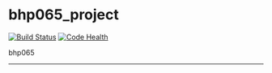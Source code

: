 # bhp065_project
[![Build Status](https://travis-ci.org/botswana-harvard/bhp065_project.svg?branch=develop)](https://travis-ci.org/botswana-harvard/bhp065_project)
[![Code Health](https://landscape.io/github/botswana-harvard/bhp065_project/develop/landscape.svg?style=flat)](https://landscape.io/github/botswana-harvard/bhp065_project/develop)

bhp065

---
